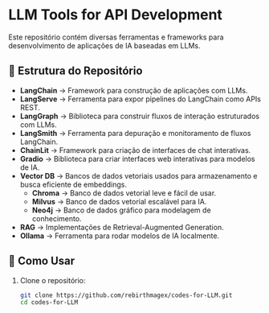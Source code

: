 # LLM Tools for API Development

Este repositório contém diversas ferramentas e frameworks para desenvolvimento de aplicações de IA baseadas em LLMs.

## 📂 Estrutura do Repositório

- **LangChain** → Framework para construção de aplicações com LLMs.  
- **LangServe** → Ferramenta para expor pipelines do LangChain como APIs REST.  
- **LangGraph** → Biblioteca para construir fluxos de interação estruturados com LLMs.  
- **LangSmith** → Ferramenta para depuração e monitoramento de fluxos LangChain.  
- **ChainLit** → Framework para criação de interfaces de chat interativas.  
- **Gradio** → Biblioteca para criar interfaces web interativas para modelos de IA.  
- **Vector DB** → Bancos de dados vetoriais usados para armazenamento e busca eficiente de embeddings.  
  - **Chroma** → Banco de dados vetorial leve e fácil de usar.  
  - **Milvus** → Banco de dados vetorial escalável para IA.  
  - **Neo4j** → Banco de dados gráfico para modelagem de conhecimento.  
- **RAG** → Implementações de Retrieval-Augmented Generation.  
- **Ollama** → Ferramenta para rodar modelos de IA localmente.  

## 🚀 Como Usar  

1. Clone o repositório:  
   ```bash
   git clone https://github.com/rebirthmagex/codes-for-LLM.git
   cd codes-for-LLM
